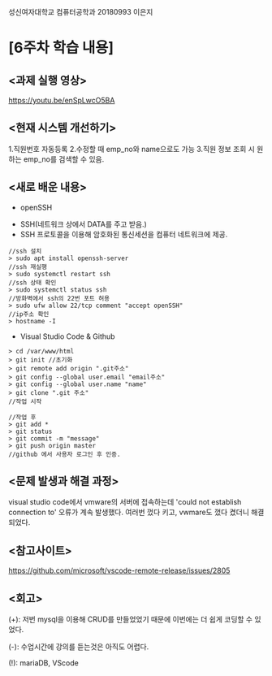 성신여자대학교 컴퓨터공학과 20180993 이은지

[6주차 학습 내용]
=============

<과제 실행 영상>
--------------
https://youtu.be/enSpLwcO5BA

<현재 시스템 개선하기>
----------------------

1.직원번호 자동등록
2.수정할 때 emp_no와 name으로도 가능
3.직원 정보 조회 시 원하는 emp_no를 검색할 수 있음.


<새로 배운 내용>
-------------
* openSSH
 - SSH(네트워크 상에서 DATA를 주고 받음.)
 - SSH 프로토콜을 이용해 암호화된 통신세션을 컴퓨터 네트워크에 제공.
 
 ```
 //ssh 설치
 > sudo apt install openssh-server
 //ssh 재실행
 > sudo systemctl restart ssh
 //ssh 상태 확인
 > sudo systemctl status ssh
 //방화벽에서 ssh의 22번 포트 허용
 > sudo ufw allow 22/tcp comment "accept openSSH"
 //ip주소 확인
 > hostname -I
 ```
 
* Visual Studio Code & Github
 ```
 > cd /var/www/html
 > git init //초기화
 > git remote add origin ".git주소"
 > git config --global user.email "email주소"
 > git config --global user.name "name"
 > git clone ".git 주소"
 //작업 시작
 
 //작업 후
 > git add *
 > git status
 > git commit -m "message"
 > git push origin master
 //github 에서 사용자 로그인 후 인증.
 ```

<문제 발생과 해결 과정>
-------------
visual studio code에서 vmware의 서버에 접속하는데 'could not establish connection to' 오류가 계속 발생했다. 여러번 껐다 키고, vwmare도 껐다 켰더니 해결되었다.

<참고사이트>
----------
https://github.com/microsoft/vscode-remote-release/issues/2805

<회고>
------
(+): 저번 mysql을 이용해 CRUD를 만들었었기 때문에 이번에는 더 쉽게 코딩할 수 있었다.

(-): 수업시간에 강의를 듣는것은 아직도 어렵다.

(!): mariaDB, VScode

